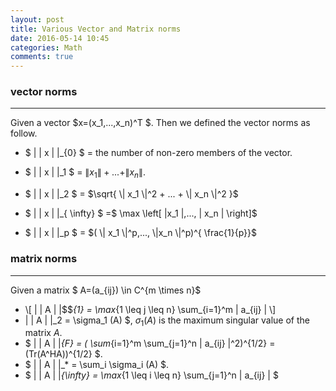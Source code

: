 ```yaml
---
layout: post
title: Various Vector and Matrix norms
date: 2016-05-14 10:45
categories: Math
comments: true
---
```


### vector norms ###
-------
Given a vector $x=(x_1,...,x_n)^T $. Then we defined the vector norms as follow.

-  $ \| \| x \| \|_{0} $  = the number of non-zero members of the vector.

-  $ \| \| x \| \|_1 $ = $\| x_1 \| + ... + \| x_n \|$.

-  $ \| \| x \| \|_2 $ = $\sqrt{ \| x_1 \|^2 + ... + \| x_n \|^2 }$
-  $ \| \| x \| \|_{ \infty} $ =$ \max \left[ \|x_1 \|,..., \| x_n \| \right]$
-  $ \| \| x \| \|_p $  = $( \| x_1 \|^p,..., \|x_n \|^p)^{ \frac{1}{p}}$

### matrix norms ###
-------
Given a matrix $ A=(a_{ij}) \in C^{m \times n}$

- \\[ \| \| A \| \|$$_{1}  =  \max_{1 \leq j \leq n} \sum_{i=1}^m \| a_{ij} \| \\]
-   \| \| A \| \|_2  =  \sigma_1 (A) $, $\sigma_1(A)$ is the maximum singular value of the matrix $A$.
- $  \| \| A \| \|_{F} = ( \sum_{i=1}^m \sum_{j=1}^n \| a_{ij} \|^2)^{1/2} = (Tr(A^HA))^{1/2} $.
- $  \| \| A \| \|_*  =  \sum_i \sigma_i (A) $.
- $  \| \| A \| \|_{\infty}  =  \max_{1 \leq i \leq n} \sum_{j=1}^n \| a_{ij} \| $
